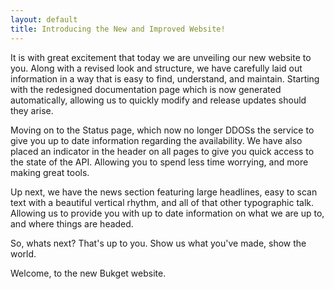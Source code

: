 ```yaml
---
layout: default
title: Introducing the New and Improved Website!
---
```


It is with great excitement that today we are unveiling our new website to you. Along with a revised look and structure, 
we have carefully laid out information in a way that is easy to find, understand, and maintain. Starting with the 
redesigned documentation page which is now generated automatically, allowing us to quickly modify and release updates should 
they arise. 

Moving on to the Status page, which now no longer DDOSs the service to give you up to date information regarding the 
availability. We have also placed an indicator in the header on all pages to give you quick access to the state of the API. 
Allowing you to spend less time worrying, and more making great tools.

Up next, we have the news section featuring large headlines, easy to scan text with a beautiful vertical rhythm, and all of 
that other typographic talk. Allowing us to provide you with up to date information on what we are up to, and where things 
are headed.

So, whats next? That's up to you. Show us what you've made, show the world.

Welcome, to the new Bukget website.
